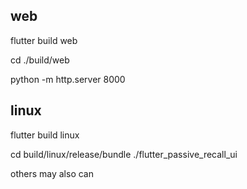 ## web
flutter build web

cd ./build/web

python -m http.server 8000

## linux
flutter build linux

cd build/linux/release/bundle
./flutter_passive_recall_ui

others may also can